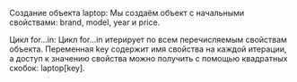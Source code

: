 Создание объекта laptop:
Мы создаём объект с начальными свойствами: brand, model, year и price.

Цикл for...in:
Цикл for...in итерирует по всем перечисляемым свойствам объекта. Переменная key содержит имя свойства на каждой итерации, а доступ к значению свойства можно получить с помощью квадратных скобок: laptop[key].